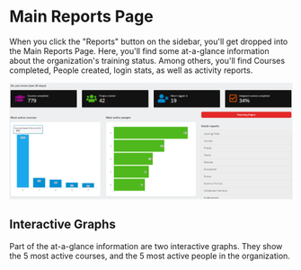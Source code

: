 # Main Reports Page

When you click the "Reports" button on the sidebar, you'll get dropped into the Main Reports Page. Here, you'll find some at-a-glance information about the organization's training status. Among others, you'll find Courses completed, People created, login stats, as well as activity reports. 

![Screenshot of Reports Dashboard](cropped-glance.png)


## Interactive Graphs  

Part of the at-a-glance information are two interactive graphs. They show the 5 most active courses, and the 5 most active people in the organization. 